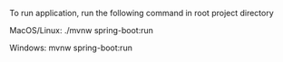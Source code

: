 To run application, run the following command in root project directory

MacOS/Linux:
./mvnw spring-boot:run

Windows:
mvnw spring-boot:run